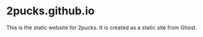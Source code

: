 # 2pucks.github.io
This is the static website for 2pucks. It is created as a static site from Ghost.
